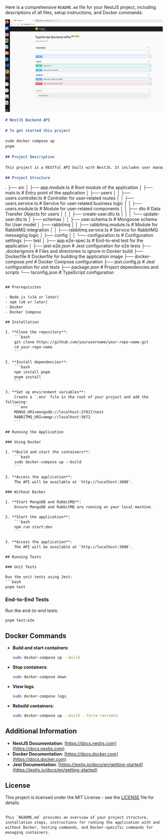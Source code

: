 Here is a comprehensive `README.md` file for your NestJS project, including descriptions of all files, setup instructions, and Docker commands:

![alt text](image.png)

```markdown
# NestJS Backend API

# To get started this project

sudo docker compose up
pnpm

## Project Description

This project is a RESTful API built with NestJS. It includes user management, authentication, and integration with RabbitMQ for messaging.

## Project Structure
```

.
├── src
│ ├── app.module.ts # Root module of the application
│ ├── main.ts # Entry point of the application
│ ├── users
│ │ ├── users.controller.ts # Controller for user-related routes
│ │ ├── users.service.ts # Service for user-related business logic
│ │ ├── users.module.ts # Module for user-related components
│ │ ├── dto # Data Transfer Objects for users
│ │ │ ├── create-user.dto.ts
│ │ │ └── update-user.dto.ts
│ ├── schemas
│ │ ├── user.schema.ts # Mongoose schema for User model
│ ├── rabbitmq
│ │ ├── rabbitmq.module.ts # Module for RabbitMQ integration
│ │ ├── rabbitmq.service.ts # Service for RabbitMQ messaging logic
│ ├── config
│ │ └── configuration.ts # Configuration settings
├── test
│ ├── app.e2e-spec.ts # End-to-end test for the application
│ ├── jest-e2e.json # Jest configuration for e2e tests
├── .dockerignore # Files and directories to ignore in Docker build
├── Dockerfile # Dockerfile for building the application image
├── docker-compose.yml # Docker Compose configuration
├── jest.config.js # Jest configuration for unit tests
├── package.json # Project dependencies and scripts
└── tsconfig.json # TypeScript configuration

````

## Prerequisites

- Node.js (v14 or later)
- npm (v6 or later)
- Docker
- Docker Compose

## Installation

1. **Clone the repository**:
    ```bash
    git clone https://github.com/yourusername/your-repo-name.git
    cd your-repo-name
    ```

2. **Install dependencies**:
    ```bash
    npm install pnpm
    pnpm install
    ```

3. **Set up environment variables**:
    Create a `.env` file in the root of your project and add the following:
    ```env
    MONGO_URI=mongodb://localhost:27017/nest
    RABBITMQ_URI=amqp://localhost:5672
    ```

## Running the Application

### Using Docker

1. **Build and start the containers**:
    ```bash
    sudo docker-compose up --build
    ```

2. **Access the application**:
    The API will be available at `http://localhost:3000`.

### Without Docker

1. **Start MongoDB and RabbitMQ**:
    Ensure MongoDB and RabbitMQ are running on your local machine.

2. **Start the application**:
    ```bash
    npm run start:dev
    ```

3. **Access the application**:
    The API will be available at `http://localhost:3000`.

## Running Tests

### Unit Tests

Run the unit tests using Jest:
```bash
pnpm test
````

### End-to-End Tests

Run the end-to-end tests:

```bash
pnpm test:e2e
```

## Docker Commands

- **Build and start containers**:

  ```bash
  sudo docker-compose up --build
  ```

- **Stop containers**:

  ```bash
  sudo docker-compose down
  ```

- **View logs**:

  ```bash
  sudo docker-compose logs
  ```

- **Rebuild containers**:
  ```bash
  sudo docker-compose up --build --force-recreate
  ```

## Additional Information

- **NestJS Documentation**: [https://docs.nestjs.com](https://docs.nestjs.com)
- **Docker Documentation**: [https://docs.docker.com](https://docs.docker.com)
- **Jest Documentation**: [https://jestjs.io/docs/en/getting-started](https://jestjs.io/docs/en/getting-started)

## License

This project is licensed under the MIT License - see the [LICENSE](LICENSE) file for details.

```

This `README.md` provides an overview of your project structure, installation steps, instructions for running the application with and without Docker, testing commands, and Docker-specific commands for managing containers.
```

